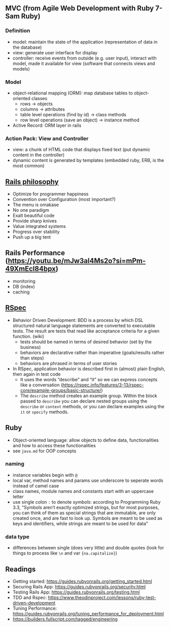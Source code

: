 ## MVC (from Agile Web Development with Ruby 7-Sam Ruby)
### Definition
* model: maintain the state of the application (representation of data in the database)
* view: generate user interface for display
* controller: receive events from outside (e.g. user input), interact with model, made it available for view (software that connects views and models)
### Model
* object-relational mapping (ORM): map database tables to object-oriented classes
    * rows -> objects
    * columns -> attributes
    * table level operations (find by id) -> class methods
    * row level operations (save an object) -> instance method
* Active Record: ORM layer in rails
### Action Pack: View and Controller
* view: a chunk of HTML code that displays fixed text (put dynamic content in the controller)
* dynamic content is generated by templates (embedded ruby, ERB, is the most common)




## [Rails philosophy](https://rubyonrails.org/doctrine)
* Optimize for programmer happiness
* Convention over Configuration (most important?)
* The menu is omakase
* No one paradigm
* Exalt beautiful code
* Provide sharp knives
* Value integrated systems
* Progress over stability
* Push up a big tent
## Rails Performance (https://youtu.be/mJw3al4Ms2o?si=mPm-49XmEcl84bpx)
* monitoring
* DB (index)
* caching
## [RSpec](https://rspec.info/documentation/7.0/rspec-rails/)
* Behavior Driven Development: BDD is a process by which DSL structured natural language statements are converted to executable tests. The result are tests that read like acceptance criteria for a given function.  (wiki)
    * tests should be named in terms of desired behavior (set by the business)
    * behaviors are declarative rather than imperative (goals/results rather than steps)
    * behaviors are phrased in terms of user stories
* In RSpec, application behavior is described first in (almost) plain English, then again in test code
    *  It uses the words “describe” and “it” so we can express concepts like a conversation (https://rspec.info/features/3-13/rspec-core/example-groups/basic-structure/)
    * The `describe` method creates an example group. Within the block passed to `describe` you can declare nested groups using the `describe` or `context` methods, or you can declare examples using the `it` or `specify` methods.

## Ruby
* Object-oriented language: allow objects to define data, functionalities and how to access these functionalities
* see `java.md` for OOP concepts
### naming
* instance variables begin with `@`
* local var, method names and params use underscore to seperate words instead of camel case
* class names, module names and constants start with an uppercase letter
* use single colon `:` to denote *symbols*: according to Programming Ruby 3.3, "Symbols aren’t exactly optimized strings, but for most purposes, you can think of them as special strings that are immutable, are only created once, and are fast to look up. Symbols are meant to be used as keys and identifiers, while strings are meant to be used for data"
### data type
* differences between single (does very little) and double quotes (look for things to process like `\n` and var `{na.capitalize}`)

## Readings
* Getting started: https://guides.rubyonrails.org/getting_started.html
* Securing Rails App: https://guides.rubyonrails.org/security.html
* Testing Rails App: https://guides.rubyonrails.org/testing.html
* TDD and Rspec: https://www.theodinproject.com/lessons/ruby-test-driven-development
* Tuning Performance: https://guides.rubyonrails.org/tuning_performance_for_deployment.html
* https://builders.fullscript.com/tagged/engineering